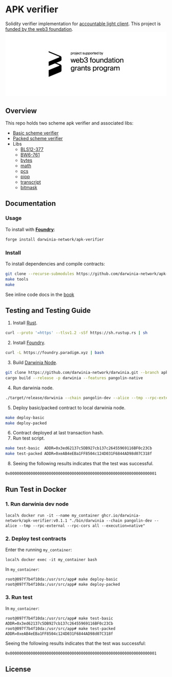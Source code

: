 # APK verifier
Solidity verifier implementation for [accountable light client](https://github.com/w3f/apk-proofs). This project is [funded by the web3 foundation](https://github.com/w3f/Grants-Program/blob/master/applications/solidity-verifier-for-accountable-light-client.md).
<img src="assets/w3f_grant_badge.png"  style="max-width: 100%; height: auto;">

## Overview
This repo holds two scheme apk verifier and associated libs:
- [Basic scheme verifier](./src/Basic.sol)
- [Packed scheme verifier](./src/Packed.sol)
- Libs
  * [BLS12-377](./src/common/bls12377)
  * [BW6-761](./src/common/bw6761)
  * [bytes](./src/common/bytes)
  * [math](./src/common/math)
  * [pcs](./src/common/pcs)
  * [piop](./src/common/piop)
  * [transcript](./src/common/transcipt)
  * [bitmask](./src/common/Bitmask.sol)

## Documentation
### Usage
To install with [**Foundry**](https://github.com/foundry-rs/foundry):
```sh
forge install darwinia-network/apk-verifier
```

### Install 
To install dependencies and compile contracts:
```sh
git clone --recurse-submodules https://github.com/darwinia-network/apk-verifier.git && cd apk-verifier
make tools
make
```
See inline code docs in the [book](https://darwinia-network.github.io/apk-verifier/)

## Testing and Testing Guide
1. Install [Rust](https://www.rust-lang.org/tools/install).
```sh
curl --proto '=https' --tlsv1.2 -sSf https://sh.rustup.rs | sh
```
2. Install [Foundry](https://github.com/foundry-rs/foundry).
```sh
curl -L https://foundry.paradigm.xyz | bash
```
3. Build [Darwinia Node](https://github.com/darwinia-network/darwinia/tree/apk-verifier).
```sh
git clone https://github.com/darwinia-network/darwinia.git --branch apk-verifier
cargo build --release -p darwinia --features pangolin-native
```
4. Run darwinia node.
```sh
./target/release/darwinia --chain pangolin-dev --alice --tmp --rpc-external --rpc-cors all --execution=native
```
5. Deploy basic/packed contract to local darwinia node.
```sh
make deploy-basic
make deploy-packed
```
6. Contract deployed at last transaction hash.
7. Run test script.
```sh
make test-basic  ADDR=0x3ed62137c5DB927cb137c26455969116BF0c23Cb
make test-packed ADDR=0xeAB4eEBa1FF8504c124D031F6844AD98d07C318f
```
8. Seeing the following results indicates that the test was successful.
```sh
0x0000000000000000000000000000000000000000000000000000000000000001
```

## Run Test in Docker

### 1. Run darwinia dev node

```
local% docker run -it --name my_container ghcr.io/darwinia-network/apk-verifier:v0.1.1 "./bin/darwinia --chain pangolin-dev --alice --tmp --rpc-external --rpc-cors all --execution=native"
```

### 2. Deploy test contracts

Enter the running `my_container`:

```
local% docker exec -it my_container bash
```

In `my_container`:

```
root@097f7b4f10da:/usr/src/app# make deploy-basic
root@097f7b4f10da:/usr/src/app# make deploy-packed
```

### 3. Run test

In `my_container`:

```
root@097f7b4f10da:/usr/src/app# make test-basic  ADDR=0x3ed62137c5DB927cb137c26455969116BF0c23Cb
root@097f7b4f10da:/usr/src/app# make test-packed ADDR=0xeAB4eEBa1FF8504c124D031F6844AD98d07C318f
```

Seeing the following results indicates that the test was successful:

```
0x0000000000000000000000000000000000000000000000000000000000000001
```

## License
